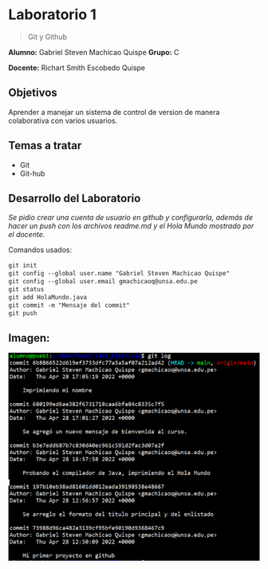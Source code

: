 # Laboratorio 1
>Git y Github  


**Alumno:** Gabriel Steven Machicao Quispe  **Grupo:** C


**Docente:** Richart Smith Escobedo Quispe
## Objetivos
Aprender a manejar un sistema de control de version de manera colaborativa con varios usuarios.
## Temas a tratar
* Git
* Git-hub
## Desarrollo del Laboratorio
_Se pidio crear una cuenta de usuario en github y configurarla, además de hacer un push con los archivos
readme.md y el Hola Mundo mostrado por el docente._

Comandos usados:
```
git init
git config --global user.name "Gabriel Steven Machicao Quispe"
git config --global user.email gmachicaoq@unsa.edu.pe
git status
git add HolaMundo.java
git commit -m "Mensaje del commit"
git push 
```
## Imagen:
<img src="codigo.png" alt="Mi git log">





